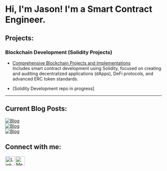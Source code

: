 # Hi, I'm Jason! I'm a Smart Contract Engineer.

## Projects:

### Blockchain Development (Solidity Projects)
- [Comprehensive Blockchain Projects and Implementations](https://github.com/jason-victor1/Blockchain-Development.git)  
  Includes smart contract development using Solidity, focused on creating and auditing decentralized applications (dApps), DeFi protocols, and advanced ERC token standards.

- [Solidity Development repo in progress]

---

## Current Blog Posts:
[![Blog](https://img.shields.io/badge/Read%20Blog-How%20to%20Stop%20SIM%20Swapping%20Scams%20with%20Blockchain%20Technology-darkblue)](https://medium.com/@jasonvictor19/how-to-stop-sim-swapping-scams-with-blockchain-technology-2c97e60cc566)  
[![Blog](https://img.shields.io/badge/Read%20Blog-Why%20Blockchain%20Can’t%20Be%20Hacked%3A%20Breaking%20Down%20Its%20Security%20Features-darkblue)](https://medium.com/@jasonvictor19/why-blockchain-cant-be-hacked-breaking-down-its-security-features-f3a0fda29976)  
[![Blog](https://img.shields.io/badge/Read%20Blog-Solidity%20Development%3A%20Developing%20the%20Timelock%20Smart%20Contract-darkblue)](https://medium.com/@jasonvictor19/solidity-development-developing-the-timelock-smart-contract-c479800b4609)

## Connect with me:

<a href="https://linkedin.com">
  <img align="left" alt="LinkedIn" width="30px" src="https://img.icons8.com/fluent/48/000000/linkedin.png" />
</a>

<a href="https://medium.com">
  <img align="left" alt="Medium" width="30px" src="https://upload.wikimedia.org/wikipedia/commons/e/ec/Medium_logo_Monogram.svg" />
</a>

<!-- Make sure to add some space after the icons -->
<br />
<br />

<!-- Now add your actual link references below -->
[linkedin]: https://linkedin.com
[medium]: https://medium.com


